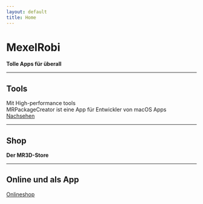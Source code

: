 ```yaml
---
layout: default
title: Home
---
```


# MexelRobi
**Tolle Apps für überall**

---

## Tools
Mit High-performance tools   
MRPackageCreator ist eine App für Entwickler von macOS Apps   
[Nachsehen](https://mexelrobi.github.io/MRPackageCreator/index.html)

---

## Shop
**Der MR3D-Store**

---

## Online und als App
[Onlineshop](https://mexelrobi.github.io/MR3D-Store)
